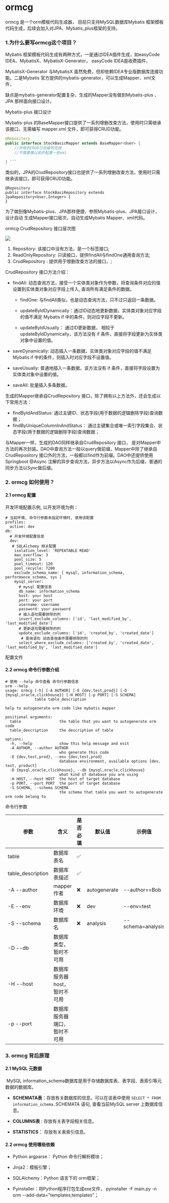 # ormcg
ormcg 是一个orm模板代码生成器， 目前只支持MySQL数据库Mybatis 框架模板代码生成，后续会加入对JPA、Mybatis_plus框架的支持。

### 1.为什么要写ormcg这个项目？

Mybatis 框架模板代码生成有两种方式，一是通过IDEA插件生成，如easyCode IDEA、MybatisX、MybatisX-Generator， easyCode IDEA是收费插件，

MybatisX-Generator 与MybatisX 虽然免费，但却依赖IDEA专业版数据库连接功能。二是Mybatis 官方提供的mybatis-generator，可以生成Mapper、xml文件，

缺点是mybatis-generator配置复杂，生成的Mapper没有做到Mybatis-plus 、 JPA 那样面向接口设计。

Mybatis-plus 接口设计

Mybatis-plus 的BaseMapper接口提供了一系列增删改查方法，使用时只需继承该接口，无需编写 mapper.xml 文件，即可获得CRUD功能。

``` java
@Repository
public interface StockBasicMapper extends BaseMapper<User> {
    //所有的CRUD已经编写完成
    //不需要像以前的配置一些xml

} ```
```

类似的，JPA的CrudRepository接口也提供了一系列增删改查方法，使用时只需继承该接口，即可获得CRUD功能。

``` //继承JpaRepository来完成对数据库的操作
@Repository
public interface StockBasiRepository extends JpaRepository<User,Integer> {
}
```

为了做到像Mybatis-plus、JPA那样便捷，参照Mybatis-plus、JPA接口设计，设计自动 生成Mapper接口层次，自动生成Mybatis Mapper、xml代码。

ormcg CrudRepository 接口层次图   

![](D:\dev\workspace\python\ormcg\docs\images\repository_hierarchy.png)

1. Repository:  该接口中没有方法，是一个标签接口;
2. ReadOnlyRepository: 只读接口，提供findAll与findOne通用查询方法;
3. CrudRepository : 提供用于增删改查方法的接口，;

 CrudRepository 接口方法介绍：

 - findAll: 动态查询方法，接受一个实体类对象作为参数，将查询条件对应的值设置到实体类对象对应字段上传入, 查询所有满足条件的数据。
	- findOne: 与findAll类似，也是动态查询方法，只不过只返回一条数据。

	- updateByIdDynamically：通过ID动态地更新数据，实体类对象对应字段的值不满足 Mybatis if 中的条件，则对应字段不更新。

	- updateByIdUsually： 通过ID更新数据， 相较于updateByIdDynamically，该方法没有 if 条件，直接将字段更新为实体类对象中设置的值。

- saveDynamically: 动态插入一条数据，实体类对象对应字段的值不满足 Mybatis if 中的条件，则插入时对应字段不设置值。

- saveUsually:  普通地插入一条数据，该方法没有 if 条件，直接将字段设置为实体类对象中设置的值。
- saveAll: 批量插入多条数据。

生成的Mapper继承自CrudRepository 接口，除了拥有以上方法外，还会生成以下常用方法：

- findByIdAndStatus: 通过主键ID、状态字段(用于数据的逻辑删除字段)查询数据；
- findByUniqueColumnInAndStatus： 通过主键集合或唯一索引字段集合、状态字段(用于数据的逻辑删除字段)查询数据；

与Mapper一样，生成的DAO同样继承自CrudRepository 接口， 是对Mapper中方法的再次封装。DAO中查询方法一般以query做前缀，Mapper中除了继承自CrudRepository 接口外的方法，一般都以find作为前缀。DAO中还提供使用Springboot @Async 注解的异步查询方法，异步方法以Async作为后缀，普通的同步方法以Sync做后缀。

### 2. ormcg 如何使用？

#### 2.1 ormcg 配置

开发环境配置示例, 以开发环境为例：

```
# 当前环境, 命令行参数未指定环境时, 使用该配置
profiles:
  active: dev
db:
  # 开发环境配置信息
  dev: 
   # SQLAlchemy 相关配置
    isolation_level: 'REPEATABLE READ'
    max_overflow: 3
    pool_size: 5
    pool_timeout: 120
    pool_recycle: 7200
    exclude_schema_name: [ mysql, information_schema, performance_schema, sys ]
    mysql_server:
      # mysql 配置信息
      db_name: information_schema
      host: your host
      port: your port
      username: username
      password: your password
      # 插入语句需要排除的列
      insert_exclude_columns: ['id', 'last_modified_by', 'last_modified_date']
      # 更新语句需要排除的列
      update_exclude_columns: ['id', 'created_by', 'created_date']
       # 查询语句 动态查询条件需要排除的列
      select_where_exclude_columns: ['created_by', 'created_date', 'last_modified_by', 'last_modified_date']

```

配置文件

#### 2.2 ormcg 命令行参数介绍

```
# 使用 --help 命令查看 命令行参数信息
orm --help
usage: ormcg [-h] [-A AUTHOR] [-E {dev,test,prod}] [-D {mysql,oracle,clickhouse}] [-H HOST] [-p PORT] [-S SCHEMA]
             table table_description

help to autogenerate orm code like mybatis mapper

positional arguments:
  table                 the table that you want to autogenerate orm code
  table_description     the description of table

options:
  -h, --help            show this help message and exit
  -A AUTHOR, --author AUTHOR
                        who generate this code
  -E {dev,test,prod}, --env {dev,test,prod}
                        database environment, available options [dev, test, product]
  -D {mysql,oracle,clickhouse}, --db {mysql,oracle,clickhouse}
                        what kind of database you are using
  -H HOST, --host HOST  the host of target database
  -p PORT, --port PORT  the port of target database
  -S SCHEMA, --schema SCHEMA
                        the schema that table you want to autogenerate orm code belong to
```

命令行参数

| 参数              | 含义                         | 是否必填 | 默认值       | 示例值            |
| ----------------- | ---------------------------- | -------- | ------------ | ----------------- |
| table             | 数据库表名                   | ✅        |              |                   |
| table_description | 数据库表描述                 | ✅        |              |                   |
| -A --author       | mapper作者                   | ❌        | autogenerate | --author==Bob     |
| -E --env          | 数据库环境                   | ❌        | dev          | --env=test        |
| -S --schema       | 数据库名                     | ❌        | analysis     | --schema=analysis |
| -D --db           | 数据库类型，暂时不可用       |          |              |                   |
| -H --host         | 数据库服务器host，暂时不可用 |          |              |                   |
| -p --port         | 数据库服务器端口，暂时不可用 |          |              |                   |



### 3. ormcg 背后原理

#### 2.1 **MySQL 元数据**

​	MySQL information_schema数据库是用于存储数据库表、表字段、表索引等元数据的数据库。

- **SCHEMATA表**：存放有关数据库的信息，可以在该表中使用 `SELECT * FROM  information_schema.`SCHEMATA 语句, 查看当前MySQL server 上数据库信息。

 - **COLUMNS表** :  存放有关表字段相关信息。

- **STATISTICS**：  存放有关表索引信息。

#### 2.2 ormcg 使用哪些依赖

- Python argparse： Python 命令行解析模块；

- Jinja2：模板引擎；
- SQLAlchemy：Python 语言下的 orm框架；
- Pyinstaller：将Python程序打包生成exe文件， pyinstaller -F main.py -n orm --add-data="templates;templates"；



​	

